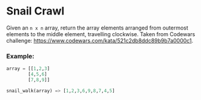# Snail Crawl
Given an `n x n` array, return the array elements arranged from outermost elements to the middle element, travelling clockwise. Taken from Codewars challenge: https://www.codewars.com/kata/521c2db8ddc89b9b7a0000c1.

### Example:

```python
array = [[1,2,3]
        [4,5,6]
        [7,8,9]]

snail_walk(array) => [1,2,3,6,9,8,7,4,5]

```
